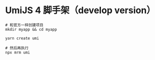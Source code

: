 # UmiJS 4 脚手架（develop version）

```shell
# 和官方一样创建项目
mkdir myapp && cd myapp

yarn create umi

# 然后再执行
npx mrm umi
```

